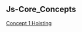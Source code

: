 ## Js-Core_Concepts

[Concept 1 Hoisting](https://github.com/karankris/Js-Core_Concepts/tree/main/A%29%20Hoisting)

